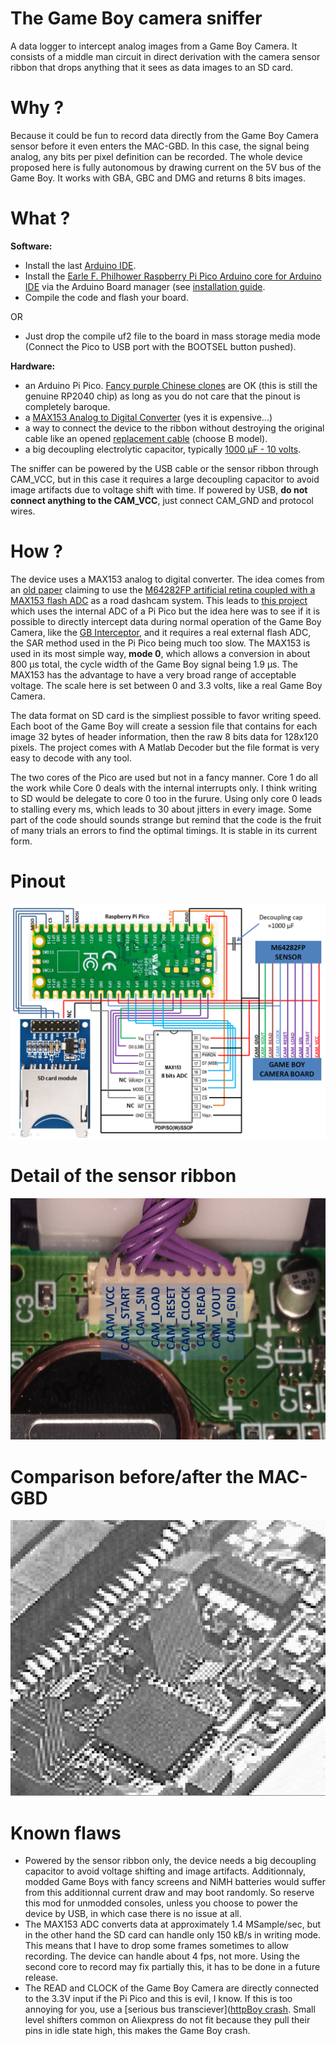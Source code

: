 # The Game Boy camera sniffer
A data logger to intercept analog images from a Game Boy Camera. It consists of a middle man circuit in direct derivation with the camera sensor ribbon that drops anything that it sees as data images to an SD card.

# Why ?
Because it could be fun to record data directly from the Game Boy Camera sensor before it even enters the MAC-GBD. In this case, the signal being analog, any bits per pixel definition can be recorded. The whole device proposed here is fully autonomous by drawing current on the 5V bus of the Game Boy. It works with GBA, GBC and DMG and returns 8 bits images.

# What ?
**Software:**
- Install the last [Arduino IDE](https://www.arduino.cc/en/software).
- Install the [Earle F. Philhower Raspberry Pi Pico Arduino core for Arduino IDE](https://github.com/earlephilhower/arduino-pico) via the Arduino Board manager (see [installation guide](https://github.com/earlephilhower/arduino-pico#installing-via-arduino-boards-manager).
- Compile the code and flash your board.

OR

- Just drop the compile uf2 file to the board in mass storage media mode (Connect the Pico to USB port with the BOOTSEL button pushed).

**Hardware:**
- an Arduino Pi Pico. [Fancy purple Chinese clones](https://fr.aliexpress.com/item/1005003928558306.html) are OK (this is still the genuine RP2040 chip) as long as you do not care that the pinout is completely baroque.
- a [MAX153 Analog to Digital Converter](https://fr.aliexpress.com/item/1005005084589973.html) (yes it is expensive...)
- a way to connect the device to the ribbon without destroying the original cable like an opened [replacement cable](https://www.digikey.com/en/products/base-product/jst-sales-america-inc/455/A09ZR09Z/588181) (choose B model).
- a big decoupling electrolytic capacitor, typically [1000 µF - 10 volts](https://fr.aliexpress.com/item/1005002958594141.html).

The sniffer can be powered by the USB cable or the sensor ribbon through CAM_VCC, but in this case it requires a large decoupling capacitor to avoid image artifacts due to voltage shift with time. If powered by USB, **do not connect anything to the CAM_VCC**, just connect CAM_GND and protocol wires.

# How ?
The device uses a MAX153 analog to digital converter. The idea comes from an [old paper](https://github.com/Raphael-Boichot/Game-Boy-camera-sniffer/blob/main/Bibliography/Yerazunis%20(1999)%20An%20Inexpensive%2C%20All%20Solid-state%20Video%20and%20Data%20Recorder%20for%20Accident%20Reconstruction.pdf) claiming to use the [M64282FP artificial retina coupled with a MAX153 flash ADC](https://github.com/Raphael-Boichot/Game-Boy-camera-sniffer/blob/main/Bibliography/Mitsubishi%20Integrated%20Circuit%20M64282FP%20Image%20Sensor.pdf) as a road dashcam system. This leads to [this project](https://github.com/Raphael-Boichot/Mitsubishi-M64282FP-dashcam) which uses the internal ADC of a Pi Pico but the idea here was to see if it is possible to directly intercept data during normal operation of the Game Boy Camera, like the [GB Interceptor](https://github.com/Staacks/gbinterceptor), and it requires a real external flash ADC, the SAR method used in the Pi Pico being much too slow. The MAX153 is used in its most simple way, **mode 0**, which allows a conversion in about 800 µs total, the cycle width of the Game Boy signal being 1.9 µs. The MAX153 has the advantage to have a very broad range of acceptable voltage. The scale here is set between 0 and 3.3 volts, like a real Game Boy Camera.

The data format on SD card is the simpliest possible to favor writing speed. Each boot of the Game Boy will create a session file that contains for each image 32 bytes of header information, then the raw 8 bits data for 128x120 pixels. The project comes with A Matlab Decoder but the file format is very easy to decode with any tool.

The two cores of the Pico are used but not in a fancy manner. Core 1 do all the work while Core 0 deals with the internal interrupts only. I think writing to SD would be delegate to core 0 too in the furure. Using only core 0 leads to stalling every ms, which leads to 30 about jitters in every image. Some part of the code should sounds strange but remind that the code is the fruit of many trials an errors to find the optimal timings. It is stable in its current form.

# Pinout
![Pinout](https://github.com/Raphael-Boichot/Game-Boy-camera-sniffer/blob/main/Bibliography/pinout.png)

# Detail of the sensor ribbon
![](https://github.com/Raphael-Boichot/Game-Boy-camera-sniffer/blob/main/Bibliography/pinout2.png)

# Comparison before/after the MAC-GBD
![comparison](https://github.com/Raphael-Boichot/Game-Boy-camera-sniffer/blob/main/Bibliography/test.gif)

# Known flaws
- Powered by the sensor ribbon only, the device needs a big decoupling capacitor to avoid voltage shifting and image artifacts. Additionnaly, modded Game Boys with fancy screens and NiMH batteries would suffer from this additionnal current draw and may boot randomly. So reserve this mod for unmodded consoles, unless you choose to power the device by USB, in which case there is no issue at all.
- The MAX153 ADC converts data at approximately 1.4 MSample/sec, but in the other hand the SD card can handle only 150 kB/s in writing mode. This means that I have to drop some frames sometimes to allow recording. The device can handle about 4 fps, not more. Using the second core to record may fix partially this, it has to be done in a future release.
- The READ and CLOCK of the Game Boy Camera are directly connected to the 3.3V input if the Pi Pico and this is evil, I know. If this is too annoying for you, use a [serious bus transciever]([httpBoy crash](https://www.ti.com/lit/ds/symlink/sn74lvc4245a.pdf). Small level shifters common on Aliexpress do not fit because they pull their pins in idle state high, this makes the Game Boy crash.
